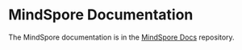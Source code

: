 # MindSpore Documentation

The MindSpore documentation is in the [MindSpore Docs](https://gitee.com/mindspore/docs) repository.
